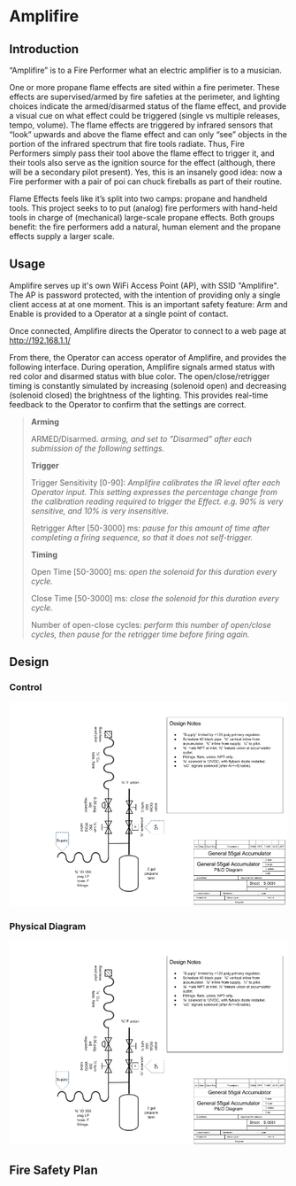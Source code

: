 # Amplifire

## Introduction

“Amplifire” is to a Fire Performer what an electric amplifier is to a musician.  

One or more propane flame effects are sited within a fire perimeter.  These effects are supervised/armed by fire safeties at the perimeter, and lighting choices indicate the armed/disarmed status of the flame effect, and provide a visual cue on what effect could be triggered (single vs multiple releases, tempo, volume).  The flame effects are triggered by infrared sensors that “look” upwards and above the flame effect and can only “see” objects in the portion of the infrared spectrum that fire tools radiate.  Thus, Fire Performers simply pass their tool above the flame effect to trigger it, and their tools also serve as the ignition source for the effect (although, there will be a secondary pilot present).  Yes, this is an insanely good idea: now a Fire performer with a pair of poi can chuck fireballs as part of their routine.  

Flame Effects feels like it’s split into two camps: propane and handheld tools.  This project seeks to to put (analog) fire performers with hand-held tools in charge of (mechanical) large-scale propane effects.  Both groups benefit: the fire performers add a natural, human element and the propane effects supply a larger scale.  

## Usage

Amplifire serves up it's own WiFi Access Point (AP), with SSID "Amplifire".  The AP is password protected, with the intention of providing only a single client access at at one moment.  This is an important safety feature: Arm and Enable is provided to a Operator at a single point of contact.

Once connected, Amplifire directs the Operator to connect to a web page at http://192.168.1.1/

From there, the Operator can access operator of Amplifire, and provides the following interface.  During operation, Amplifire signals armed status with red color and disarmed status with blue color.  The open/close/retrigger timing is constantly simulated by increasing (solenoid open) and decreasing (solenoid closed) the brightness of the lighting.  This provides real-time feedback to the Operator to confirm that the settings are correct.  

> **Arming**
> 
> ARMED/Disarmed.  *arming, and set to "Disarmed" after each submission of the following settings.*
> 
> **Trigger**
> 
> Trigger Sensitivity [0-90]: *Amplifire calibrates the IR level after each Operator input. This setting expresses the percentage change from the calibration reading required to trigger the Effect.  e.g. 90% is very sensitive, and 10% is very insensitive.* 
> 
> Retrigger After [50-3000] ms: *pause for this amount of time after completing a firing sequence, so that it does not self-trigger.*
> 
> **Timing**
> 
> Open Time [50-3000] ms: *open the solenoid for this duration every cycle.*
> 
> Close Time [50-3000] ms: *close the solenoid for this duration every cycle.*
> 
> Number of open-close cycles: *perform this number of open/close cycles, then pause for the retrigger time before firing again.* 

## Design

### Control 

![P&ID Diagram](https://github.com/the-magister/afterburn/raw/master/drawings/diagram.png)

### Physical Diagram

![Physical Diagram](https://github.com/the-magister/afterburn/raw/master/drawings/diagram.png)

## Fire Safety Plan


